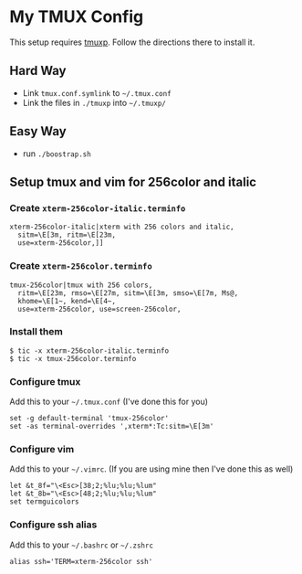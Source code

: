 # My TMUX Config

This setup requires [tmuxp](https://github.com/tmux-python/tmuxp). Follow the
directions there to install it.

## Hard Way

* Link `tmux.conf.symlink` to `~/.tmux.conf`
* Link the files in `./tmuxp` into `~/.tmuxp/`

## Easy Way
* run `./boostrap.sh`

## Setup tmux and vim for 256color and italic

### Create `xterm-256color-italic.terminfo`
```
xterm-256color-italic|xterm with 256 colors and italic,
  sitm=\E[3m, ritm=\E[23m,
  use=xterm-256color,]]
```

### Create `xterm-256color.terminfo`
```
tmux-256color|tmux with 256 colors,
  ritm=\E[23m, rmso=\E[27m, sitm=\E[3m, smso=\E[7m, Ms@,
  khome=\E[1~, kend=\E[4~,
  use=xterm-256color, use=screen-256color,
```

### Install them
```
$ tic -x xterm-256color-italic.terminfo
$ tic -x tmux-256color.terminfo
```

### Configure tmux

Add this to your `~/.tmux.conf` (I've done this for you)
```
set -g default-terminal 'tmux-256color'
set -as terminal-overrides ',xterm*:Tc:sitm=\E[3m'
```

### Configure vim
Add this to your `~/.vimrc`. (If you are using mine then I've done this as well)
```
let &t_8f="\<Esc>[38;2;%lu;%lu;%lum"
let &t_8b="\<Esc>[48;2;%lu;%lu;%lum"
set termguicolors
```

### Configure ssh alias
Add this to your `~/.bashrc` or `~/.zshrc`
```
alias ssh='TERM=xterm-256color ssh'
```
